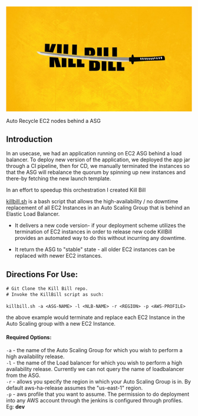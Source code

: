 ![this](killbill.jpg)

Auto Recycle EC2 nodes behind a ASG
## Introduction

In an usecase, we had an application running on EC2 ASG behind a load balancer. To deploy new version of the application, we deployed the app jar through a CI pipeline, then for CD, we manually terminated the instances so that the ASG will rebalance the quorum by spinning up new instances and there-by fetching the new launch template.

In an effort to speedup this orchestration I created Kill Bill


[killbill.sh](./killbill.sh) is a bash script that allows the high-availability / no downtime replacement of all EC2 Instances in an Auto Scaling Group that is behind an Elastic Load Balancer. 
- It delivers a new code version- if your deployment scheme utilizes the termination of EC2 instances in order to release new code KillBill provides an automated way to do this without incurring any downtime.

- It return the ASG to "stable" state - all older EC2 instances can be replaced with newer EC2 instances.


## Directions For Use:
```
# Git Clone the Kill Bill repo.
# Invoke the KillBill script as such: 

killbill.sh -a <ASG-NAME> -l <NLB-NAME> -r <REGION> -p <AWS-PROFILE>
```
the above example would terminate and replace each EC2 Instance in the Auto Scaling group with a new EC2 Instance.

#### Required Options:
``` -a ``` - the name of the Auto Scaling Group for which you wish to perform a high availability release.   
```-l``` - the name of the Load balancer for which you wish to perform a high availability release. Currently we can not query the name of loadbalancer from the ASG.  
```-r``` - allows you specify the region in which your Auto Scaling Group is in. By default aws-ha-release assumes the "us-east-1" region.  
```-p``` - aws profile that you want to assume. The permission to do deployment into any AWS account through the jenkins is configured through profiles. Eg: **dev**

## 

